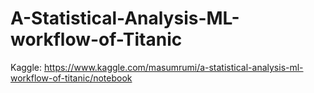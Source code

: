 # A-Statistical-Analysis-ML-workflow-of-Titanic
Kaggle: https://www.kaggle.com/masumrumi/a-statistical-analysis-ml-workflow-of-titanic/notebook
